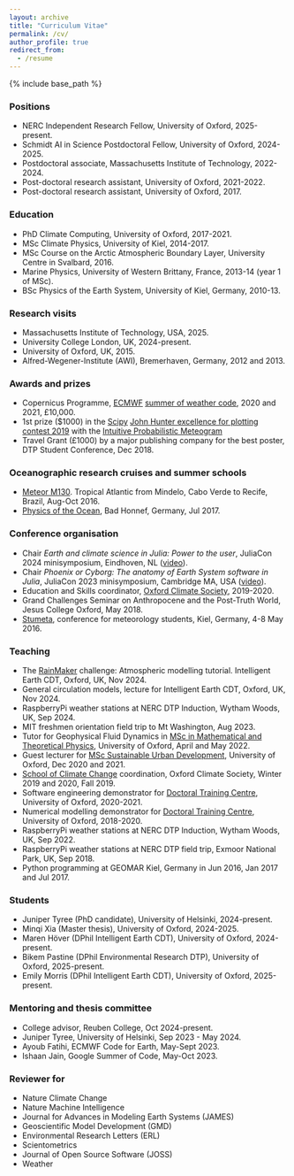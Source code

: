 ```yaml
---
layout: archive
title: "Curriculum Vitae"
permalink: /cv/
author_profile: true
redirect_from:
  - /resume
---
```


{% include base_path %}

### Positions

* NERC Independent Research Fellow, University of Oxford, 2025-present.
* Schmidt AI in Science Postdoctoral Fellow, University of Oxford, 2024-2025.
* Postdoctoral associate, Massachusetts Institute of Technology, 2022-2024.
* Post-doctoral research assistant, University of Oxford, 2021-2022.
* Post-doctoral research assistant, University of Oxford, 2017.

### Education

* PhD Climate Computing, University of Oxford, 2017-2021.
* MSc Climate Physics, University of Kiel, 2014-2017.
* MSc Course on the Arctic Atmospheric Boundary Layer, University Centre in Svalbard, 2016.
* Marine Physics, University of Western Brittany, France, 2013-14 (year 1 of MSc).
* BSc Physics of the Earth System, University of Kiel, Germany, 2010-13.

### Research visits

* Massachusetts Institute of Technology, USA, 2025.
* University College London, UK, 2024-present.
* University of Oxford, UK, 2015.
* Alfred-Wegener-Institute (AWI), Bremerhaven, Germany, 2012 and 2013.

### Awards and prizes

* Copernicus Programme, [ECMWF](https://ecmwf.int) [summer of weather code](https://esowc.ecmwf.int/), 2020 and 2021, £10,000.
* 1st prize ($1000) in the [Scipy](https://scipy.org/) [John Hunter excellence for plotting contest 2019](https://jhepc.github.io/gallery.html) with the [Intuitive Probabilistic Meteogram](https://github.com/milankl/prob_meteogram)
* Travel Grant (£1000) by a major publishing company for the best poster, DTP Student Conference, Dec 2018.

### Oceanographic research cruises and summer schools

* [Meteor M130](https://www.geomar.de/en/research/expeditions/detail-view/exp/339851). Tropical Atlantic from Mindelo, Cabo Verde to Recife, Brazil, Aug-Oct 2016.
* [Physics of the Ocean](https://www.dpg-physik.de/veranstaltungen/2017/we-heraeus-summer-school-physics-of-the-ocean?set_language=en), Bad Honnef, Germany, Jul 2017.

### Conference organisation

* Chair _Earth and climate science in Julia: Power to the user_, JuliaCon 2024 minisymposium, Eindhoven, NL ([video](https://www.youtube.com/live/IgFF9JNU9cM?feature=shared&t=19677)).
* Chair _Phoenix or Cyborg: The anatomy of Earth System software in Julia_, JuliaCon 2023 minisymposium, Cambridge MA, USA ([video](https://www.youtube.com/watch?v=x9d6WtePul0&t=6475s)).
* Education and Skills coordinator, [Oxford Climate Society](https://www.oxfordclimatesociety.com/), 2019-2020.
* Grand Challenges Seminar on Anthropocene and the Post-Truth World, Jesus College Oxford, May 2018.
* [Stumeta](https://www.stumeta.de/2016/), conference for meteorology students, Kiel, Germany, 4-8 May 2016.

### Teaching

* The [RainMaker](https://github.com/SpeedyWeather/RainMaker.jl) challenge: Atmospheric modelling tutorial. Intelligent Earth CDT, Oxford, UK, Nov 2024.
* General circulation models, lecture for Intelligent Earth CDT, Oxford, UK, Nov 2024.
* RaspberryPi weather stations at NERC DTP Induction, Wytham Woods, UK, Sep 2024.
* MIT freshmen orientation field trip to Mt Washington, Aug 2023.
* Tutor for Geophysical Fluid Dynamics in [MSc in Mathematical and Theoretical Physics](https://mmathphys.physics.ox.ac.uk/apply), University of Oxford, April and May 2022.
* Guest lecturer for [MSc Sustainable Urban Development](https://www.ox.ac.uk/admissions/graduate/courses/msc-sustainable-urban-development), University of Oxford, Dec 2020 and 2021.
* [School of Climate Change](https://www.oxfordclimatesociety.com/the-oxford-school-of-climate-change.html) coordination, Oxford Climate Society, Winter 2019 and 2020, Fall 2019.
* Software engineering demonstrator for [Doctoral Training Centre](https://www.dtc.ox.ac.uk/), University of Oxford, 2020-2021.
* Numerical modelling demonstrator for [Doctoral Training Centre](https://www.dtc.ox.ac.uk/), University of Oxford, 2018-2020.
* RaspberryPi weather stations at NERC DTP Induction, Wytham Woods, UK, Sep 2022.
* RaspberryPi weather stations at NERC DTP field trip, Exmoor National Park, UK, Sep 2018.
* Python programming at GEOMAR Kiel, Germany in Jun 2016, Jan 2017 and Jul 2017.

### Students

* Juniper Tyree (PhD candidate), University of Helsinki, 2024-present.
* Minqi Xia (Master thesis), University of Oxford, 2024-2025.
* Maren Höver (DPhil Intelligent Earth CDT), University of Oxford, 2024-present.
* Bikem Pastine (DPhil Environmental Research DTP), University of Oxford, 2025-present.
* Emily Morris (DPhil Intelligent Earth CDT), University of Oxford, 2025-present.

### Mentoring and thesis committee

* College advisor, Reuben College, Oct 2024-present.
* Juniper Tyree, University of Helsinki, Sep 2023 - May 2024.
* Ayoub Fatihi, ECMWF Code for Earth, May-Sept 2023.
* Ishaan Jain, Google Summer of Code, May-Oct 2023.

### Reviewer for

* Nature Climate Change
* Nature Machine Intelligence
* Journal for Advances in Modeling Earth Systems (JAMES)
* Geoscientific Model Development (GMD)
* Environmental Research Letters (ERL)
* Scientometrics
* Journal of Open Source Software (JOSS)
* Weather
